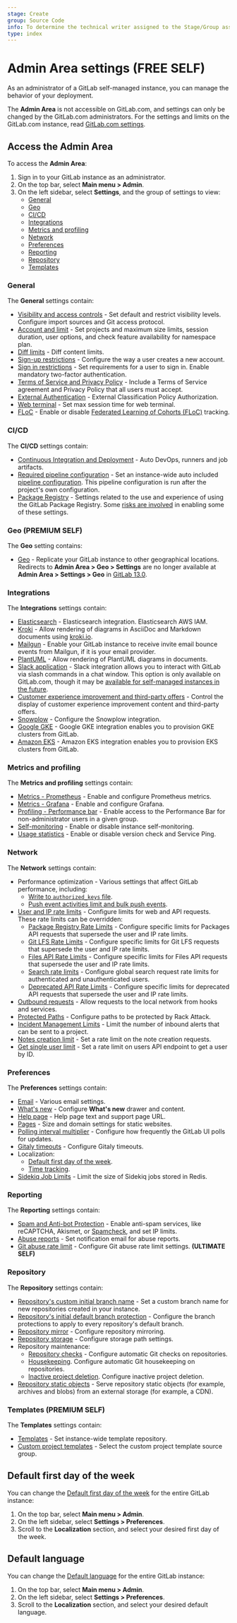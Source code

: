 ```yaml
---
stage: Create
group: Source Code
info: To determine the technical writer assigned to the Stage/Group associated with this page, see https://about.gitlab.com/handbook/product/ux/technical-writing/#assignments
type: index
---
```


# Admin Area settings **(FREE SELF)**

As an administrator of a GitLab self-managed instance, you can manage the behavior of your
deployment.

The **Admin Area** is not accessible on GitLab.com, and settings can only be changed by the
GitLab.com administrators. For the settings and limits on the GitLab.com instance,
read [GitLab.com settings](../../gitlab_com/index.md).

## Access the Admin Area

To access the **Admin Area**:

1. Sign in to your GitLab instance as an administrator.
1. On the top bar, select **Main menu > Admin**.
1. On the left sidebar, select **Settings**, and the group of settings to view:
   - [General](#general)
   - [Geo](#geo)
   - [CI/CD](#cicd)
   - [Integrations](#integrations)
   - [Metrics and profiling](#metrics-and-profiling)
   - [Network](#network)
   - [Preferences](#preferences)
   - [Reporting](#reporting)
   - [Repository](#repository)
   - [Templates](#templates)

### General

The **General** settings contain:

- [Visibility and access controls](visibility_and_access_controls.md) - Set default and
 restrict visibility levels. Configure import sources and Git access protocol.
- [Account and limit](account_and_limit_settings.md) - Set projects and maximum size limits,
 session duration, user options, and check feature availability for namespace plan.
- [Diff limits](../diff_limits.md) - Diff content limits.
- [Sign-up restrictions](sign_up_restrictions.md) - Configure the way a user creates a new account.
- [Sign in restrictions](sign_in_restrictions.md) - Set requirements for a user to sign in.
 Enable mandatory two-factor authentication.
- [Terms of Service and Privacy Policy](terms.md) - Include a Terms of Service agreement
 and Privacy Policy that all users must accept.
- [External Authentication](external_authorization.md#configuration) - External Classification Policy Authorization.
- [Web terminal](../../../administration/integration/terminal.md#limiting-websocket-connection-time) -
 Set max session time for web terminal.
- [FLoC](floc.md) - Enable or disable
 [Federated Learning of Cohorts (FLoC)](https://en.wikipedia.org/wiki/Federated_Learning_of_Cohorts) tracking.

### CI/CD

The **CI/CD** settings contain:

- [Continuous Integration and Deployment](continuous_integration.md) -
  Auto DevOps, runners and job artifacts.
- [Required pipeline configuration](continuous_integration.md#required-pipeline-configuration) -
  Set an instance-wide auto included [pipeline configuration](../../../ci/yaml/index.md).
  This pipeline configuration is run after the project's own configuration.
- [Package Registry](continuous_integration.md#package-registry-configuration) -
  Settings related to the use and experience of using the GitLab Package Registry. Some
  [risks are involved](../../packages/container_registry/reduce_container_registry_storage.md#use-with-external-container-registries)
  in enabling some of these settings.

### Geo **(PREMIUM SELF)**

The **Geo** setting contains:

- [Geo](../../../administration/geo/index.md) - Replicate your GitLab instance to other
  geographical locations. Redirects to **Admin Area > Geo > Settings** are no
  longer available at **Admin Area > Settings > Geo** in [GitLab 13.0](https://gitlab.com/gitlab-org/gitlab/-/issues/36896).

### Integrations

The **Integrations** settings contain:

- [Elasticsearch](../../../integration/advanced_search/elasticsearch.md#enable-advanced-search) -
  Elasticsearch integration. Elasticsearch AWS IAM.
- [Kroki](../../../administration/integration/kroki.md#enable-kroki-in-gitlab) -
  Allow rendering of diagrams in AsciiDoc and Markdown documents using [kroki.io](https://kroki.io).
- [Mailgun](../../../administration/integration/mailgun.md) - Enable your GitLab instance
  to receive invite email bounce events from Mailgun, if it is your email provider.
- [PlantUML](../../../administration/integration/plantuml.md) - Allow rendering of PlantUML
  diagrams in documents.
- [Slack application](../../../user/project/integrations/gitlab_slack_application.md) -
  Slack integration allows you to interact with GitLab via slash commands in a chat window.
  This option is only available on GitLab.com, though it may be
  [available for self-managed instances in the future](https://gitlab.com/gitlab-org/gitlab/-/issues/28164).
- [Customer experience improvement and third-party offers](third_party_offers.md) -
  Control the display of customer experience improvement content and third-party offers.
- [Snowplow](../../../development/snowplow/index.md) - Configure the Snowplow integration.
- [Google GKE](../../project/clusters/add_gke_clusters.md) - Google GKE integration enables
  you to provision GKE clusters from GitLab.
- [Amazon EKS](../../project/clusters/add_eks_clusters.md) - Amazon EKS integration enables
  you to provision EKS clusters from GitLab.

### Metrics and profiling

The **Metrics and profiling** settings contain:

- [Metrics - Prometheus](../../../administration/monitoring/prometheus/gitlab_metrics.md) -
  Enable and configure Prometheus metrics.
- [Metrics - Grafana](../../../administration/monitoring/performance/grafana_configuration.md#integration-with-gitlab-ui) -
  Enable and configure Grafana.
- [Profiling - Performance bar](../../../administration/monitoring/performance/performance_bar.md#enable-the-performance-bar-for-non-administrators) -
  Enable access to the Performance Bar for non-administrator users in a given group.
- [Self-monitoring](../../../administration/monitoring/gitlab_self_monitoring_project/index.md#create-the-self-monitoring-project) -
  Enable or disable instance self-monitoring.
- [Usage statistics](usage_statistics.md) - Enable or disable version check and Service Ping.

### Network

The **Network** settings contain:

- Performance optimization - Various settings that affect GitLab performance, including:
  - [Write to `authorized_keys` file](../../../administration/operations/fast_ssh_key_lookup.md#set-up-fast-lookup).
  - [Push event activities limit and bulk push events](push_event_activities_limit.md).
- [User and IP rate limits](user_and_ip_rate_limits.md) - Configure limits for web and API requests.
  These rate limits can be overridden:
  - [Package Registry Rate Limits](package_registry_rate_limits.md) - Configure specific
    limits for Packages API requests that supersede the user and IP rate limits.
  - [Git LFS Rate Limits](git_lfs_rate_limits.md) - Configure specific limits for
    Git LFS requests that supersede the user and IP rate limits.
  - [Files API Rate Limits](files_api_rate_limits.md) - Configure specific limits for
    Files API requests that supersede the user and IP rate limits.
  - [Search rate limits](../../../administration/instance_limits.md#search-rate-limit) - Configure global search request rate limits for authenticated and unauthenticated users.
  - [Deprecated API Rate Limits](deprecated_api_rate_limits.md) - Configure specific limits
    for deprecated API requests that supersede the user and IP rate limits.
- [Outbound requests](../../../security/webhooks.md) - Allow requests to the local network from hooks and services.
- [Protected Paths](protected_paths.md) - Configure paths to be protected by Rack Attack.
- [Incident Management Limits](../../../operations/incident_management/index.md) - Limit the
  number of inbound alerts that can be sent to a project.
- [Notes creation limit](rate_limit_on_notes_creation.md) - Set a rate limit on the note creation requests.
- [Get single user limit](rate_limit_on_users_api.md) - Set a rate limit on users API endpoint to get a user by ID.

### Preferences

The **Preferences** settings contain:

- [Email](email.md) - Various email settings.
- [What's new](../../../administration/whats-new.md) - Configure **What's new** drawer and content.
- [Help page](help_page.md) - Help page text and support page URL.
- [Pages](../../../administration/pages/index.md#custom-domain-verification) -
  Size and domain settings for static websites.
- [Polling interval multiplier](../../../administration/polling.md) -
  Configure how frequently the GitLab UI polls for updates.
- [Gitaly timeouts](gitaly_timeouts.md) - Configure Gitaly timeouts.
- Localization:
  - [Default first day of the week](../../profile/preferences.md).
  - [Time tracking](../../project/time_tracking.md#limit-displayed-units-to-hours).
- [Sidekiq Job Limits](sidekiq_job_limits.md) - Limit the size of Sidekiq jobs stored in Redis.

### Reporting

The **Reporting** settings contain:

- [Spam and Anti-bot Protection](../../../integration/recaptcha.md) -
  Enable anti-spam services, like reCAPTCHA, Akismet, or [Spamcheck](../reporting/spamcheck.md), and set IP limits.
- [Abuse reports](../review_abuse_reports.md) - Set notification email for abuse reports.
- [Git abuse rate limit](../reporting/git_abuse_rate_limit.md) - Configure Git abuse rate limit settings. **(ULTIMATE SELF)**

### Repository

The **Repository** settings contain:

- [Repository's custom initial branch name](../../project/repository/branches/default.md#instance-level-custom-initial-branch-name) -
  Set a custom branch name for new repositories created in your instance.
- [Repository's initial default branch protection](../../project/repository/branches/default.md#instance-level-default-branch-protection) -
  Configure the branch protections to apply to every repository's default branch.
- [Repository mirror](visibility_and_access_controls.md#enable-project-mirroring) -
  Configure repository mirroring.
- [Repository storage](../../../administration/repository_storage_types.md) - Configure storage path settings.
- Repository maintenance:
  - [Repository checks](../../../administration/repository_checks.md) - Configure
    automatic Git checks on repositories.
  - [Housekeeping](../../../administration/housekeeping.md). Configure automatic
    Git housekeeping on repositories.
  - [Inactive project deletion](../../../administration/inactive_project_deletion.md). Configure inactive
    project deletion.
- [Repository static objects](../../../administration/static_objects_external_storage.md) -
  Serve repository static objects (for example, archives and blobs) from an external storage (for example, a CDN).

### Templates **(PREMIUM SELF)**

The **Templates** settings contain:

- [Templates](instance_template_repository.md#configuration) - Set instance-wide template repository.
- [Custom project templates](../custom_project_templates.md) - Select the custom project template source group.

## Default first day of the week

You can change the [Default first day of the week](../../profile/preferences.md)
for the entire GitLab instance:

1. On the top bar, select **Main menu > Admin**.
1. On the left sidebar, select **Settings > Preferences**.
1. Scroll to the **Localization** section, and select your desired first day of the week.

## Default language

You can change the [Default language](../../profile/preferences.md)
for the entire GitLab instance:

1. On the top bar, select **Main menu > Admin**.
1. On the left sidebar, select **Settings > Preferences**.
1. Scroll to the **Localization** section, and select your desired default language.
